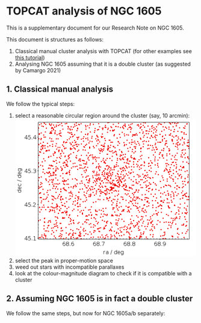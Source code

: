 # TOPCAT analysis of NGC 1605

This is a supplementary document for our Research Note on NGC 1605.

This document is structures as follows:
1. Classical manual cluster analysis with TOPCAT (for other examples see [this tutorial](https://www.cosmos.esa.int/web/gaia-users/archive/use-cases))
2. Analysing NGC 1605 assuming that it is a double cluster (as suggested by Camargo 2021)

## 1. Classical manual analysis

We follow the typical steps: 
1. select a reasonable circular region around the cluster (say, 10 arcmin):
![selecting a smaller sky region](/im/topcat_step1.png "selecting a smaller sky region")
2. select the peak in proper-motion space
3. weed out stars with incompatible parallaxes
4. look at the colour-magnitude diagram to check if it is compatible with a cluster

## 2. Assuming NGC 1605 is in fact a double cluster

We follow the same steps, but now for NGC 1605a/b separately:


